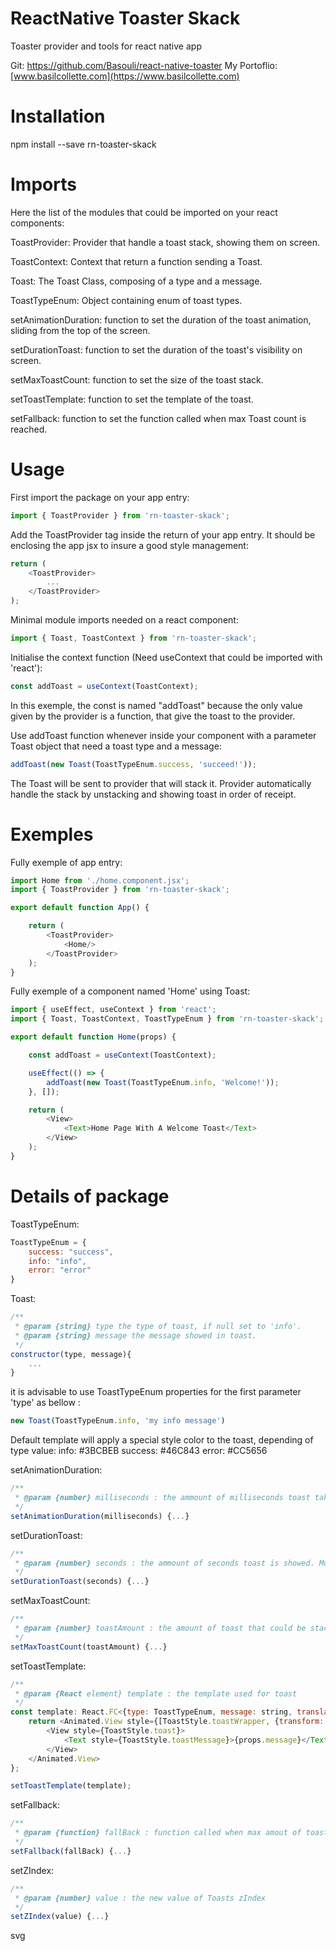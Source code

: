 # ReactNative Toaster Skack
Toaster provider and tools for react native app

Git: https://github.com/Basouli/react-native-toaster
My Portoflio: [www.basilcollette.com](https://www.basilcollette.com)

# Installation
npm install --save rn-toaster-skack

# Imports
Here the list of the modules that could be imported on your react components:

ToastProvider: Provider that handle a toast stack, showing them on screen.

ToastContext: Context that return a function sending a Toast.

Toast: The Toast Class, composing of a type and a message.

ToastTypeEnum: Object containing enum of toast types.

setAnimationDuration: function to set the duration of the toast animation, sliding from the top of the screen.

setDurationToast: function to set the duration of the toast's visibility on screen.

setMaxToastCount: function to set the size of the toast stack.

setToastTemplate: function to set the template of the toast.

setFallback: function to set the function called when max Toast count is reached.

# Usage

First import the package on your app entry:
```js
import { ToastProvider } from 'rn-toaster-skack';
```

Add the ToastProvider tag inside the return of your app entry. It should be enclosing the app jsx to insure a good style management:
```js
return (
    <ToastProvider>
        ...
    </ToastProvider>
);
```

Minimal module imports needed on a react component:
```js
import { Toast, ToastContext } from 'rn-toaster-skack';
```

Initialise the context function (Need useContext that could be imported with 'react'):
```js
const addToast = useContext(ToastContext);
```
In this exemple, the const is named "addToast" because the only value given by the provider is a function, that give the toast to the provider.

Use addToast function whenever inside your component with a parameter Toast object that need a toast type and a message:
```js
addToast(new Toast(ToastTypeEnum.success, 'succeed!'));
```
The Toast will be sent to provider that will stack it. Provider automatically handle the stack by unstacking and showing toast in order of receipt.

# Exemples

Fully exemple of app entry:
```js
import Home from './home.component.jsx';
import { ToastProvider } from 'rn-toaster-skack';

export default function App() {

    return (
        <ToastProvider>
            <Home/>
        </ToastProvider>
    );
}
```

Fully exemple of a component named 'Home' using Toast:
```js
import { useEffect, useContext } from 'react';
import { Toast, ToastContext, ToastTypeEnum } from 'rn-toaster-skack';

export default function Home(props) {

    const addToast = useContext(ToastContext);

    useEffect(() => {
        addToast(new Toast(ToastTypeEnum.info, 'Welcome!'));
    }, []);

    return (
        <View>
            <Text>Home Page With A Welcome Toast</Text>
        </View>
    );
}
```

# Details of package

ToastTypeEnum:
```js
ToastTypeEnum = {
    success: "success",
    info: "info",
    error: "error"
}
```

Toast:
```js
/**
 * @param {string} type the type of toast, if null set to 'info'.
 * @param {string} message the message showed in toast.
 */
constructor(type, message){
    ...
}
```
it is advisable to use ToastTypeEnum properties for the first parameter 'type' as bellow :
```js
new Toast(ToastTypeEnum.info, 'my info message')
```
Default template will apply a special style color to the toast, depending of type value:
info: #3BCBEB
success: #46C843
error: #CC5656

setAnimationDuration:
```js
/**
 * @param {number} milliseconds : the ammount of milliseconds toast take to slide on screen. Default value 500
 */
setAnimationDuration(milliseconds) {...}
```

setDurationToast:
```js
/**
 * @param {number} seconds : the ammount of seconds toast is showed. Must be an interger. Default value 3
 */
setDurationToast(seconds) {...}
```

setMaxToastCount:
```js
/**
 * @param {number} toastAmount : the amount of toast that could be stack at the same time, before calling function fallback(). Default value 10
 */
setMaxToastCount(toastAmount) {...}
```

setToastTemplate:
```js
/**
 * @param {React element} template : the template used for toast
 */
const template: React.FC<{type: ToastTypeEnum, message: string, translateValue: number}> = (props) => {
    return <Animated.View style={[ToastStyle.toastWrapper, {transform: [{ translateY: props.translateValue }]} ]}>
        <View style={ToastStyle.toast}>
            <Text style={ToastStyle.toastMessage}>{props.message}</Text>
        </View>
    </Animated.View>
};

setToastTemplate(template);
```

setFallback:
```js
/**
 * @param {function} fallBack : function called when max amout of toast that could be staked is reached
 */
setFallback(fallBack) {...}
```

setZIndex:
```js
/**
 * @param {number} value : the new value of Toasts zIndex
 */
setZIndex(value) {...}
```

svg

